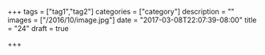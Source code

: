 +++
tags = ["tag1","tag2"]
categories = ["category"]
description = ""
images = ["/2016/10/image.jpg"]
date = "2017-03-08T22:07:39-08:00"
title = "24"
draft = true

+++

